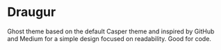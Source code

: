 Draugur
=======

Ghost theme based on the default Casper theme and inspired by GitHub and Medium for a simple design focused on readability. Good for code.
